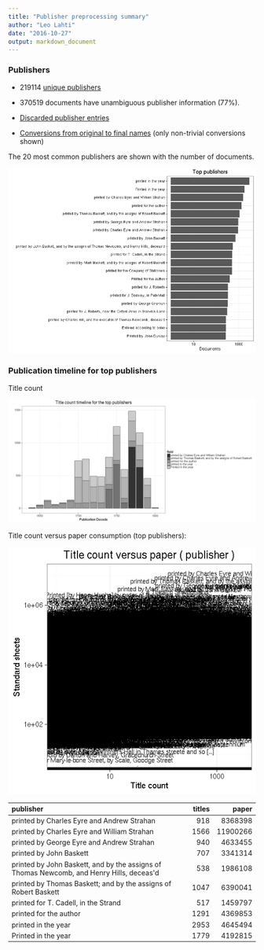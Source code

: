 ```yaml
---
title: "Publisher preprocessing summary"
author: "Leo Lahti"
date: "2016-10-27"
output: markdown_document
---
```



### Publishers

 * 219114 [unique publishers](output.tables/publisher_accepted.csv)

 * 370519 documents have unambiguous publisher information (77%). 

 * [Discarded publisher entries](output.tables/publisher_discarded.csv)

 * [Conversions from original to final names](output.tables/publisher_conversion_nontrivial.csv) (only non-trivial conversions shown)


The 20 most common publishers are shown with the number of documents. 

![plot of chunk summarypublisher2](figure/summarypublisher2-1.png)

### Publication timeline for top publishers

Title count

![plot of chunk summaryTop10pubtimeline](figure/summaryTop10pubtimeline-1.png)



Title count versus paper consumption (top publishers):

![plot of chunk publishertitlespapers](figure/publishertitlespapers-1.png)

|publisher                                                                                | titles|    paper|
|:----------------------------------------------------------------------------------------|------:|--------:|
|printed by Charles Eyre and Andrew Strahan                                               |    918|  8368398|
|printed by Charles Eyre and William Strahan                                              |   1566| 11900266|
|printed by George Eyre and Andrew Strahan                                                |    940|  4633455|
|printed by John Baskett                                                                  |    707|  3341314|
|printed by John Baskett, and by the assigns of Thomas Newcomb, and Henry Hills, deceas'd |    538|  1986108|
|printed by Thomas Baskett; and by the assigns of Robert Baskett                          |   1047|  6390041|
|printed for T. Cadell, in the Strand                                                     |    517|  1459797|
|printed for the author                                                                   |   1291|  4369853|
|printed in the year                                                                      |   2953|  4645494|
|Printed in the year                                                                      |   1779|  4192815|


